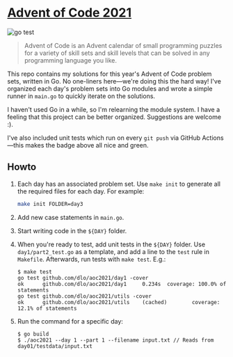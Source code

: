 [Advent of Code 2021](https://adventofcode.com/)
=

![go test](https://github.com/dlo/aoc2021/actions/workflows/main.yml/badge.svg)

> Advent of Code is an Advent calendar of small programming puzzles for a variety of skill sets and skill levels that can be solved in any programming language you like.

This repo contains my solutions for this year's Advent of Code problem sets, written in Go. No one-liners here—we're doing this the hard way! I've organized each day's problem sets into Go modules and wrote a simple runner in `main.go` to quickly iterate on the solutions.

I haven't used Go in a while, so I'm relearning the module system. I have a feeling that this project can be better organized. Suggestions are welcome :).

I've also included unit tests which run on every `git push` via GitHub Actions—this makes the badge above all nice and green.

Howto
-

1. Each day has an associated problem set. Use `make init` to generate all the required files for each day. For example:

    ```sh
    make init FOLDER=day3
    ```

2. Add new case statements in `main.go`.

3. Start writing code in the `${DAY}` folder.

4. When you're ready to test, add unit tests in the `${DAY}` folder. Use `day1/part2_test.go` as a template, and add a line to the `test` rule in `Makefile`. Afterwards, run tests with `make test`. E.g.:

    ```shell
   $ make test
   go test github.com/dlo/aoc2021/day1 -cover
   ok      github.com/dlo/aoc2021/day1     0.234s  coverage: 100.0% of statements
   go test github.com/dlo/aoc2021/utils -cover
   ok      github.com/dlo/aoc2021/utils    (cached)        coverage: 12.1% of statements
   ```

5. Run the command for a specific day:

    ```shell
   $ go build
   $ ./aoc2021 --day 1 --part 1 --filename input.txt // Reads from day01/testdata/input.txt
   ```